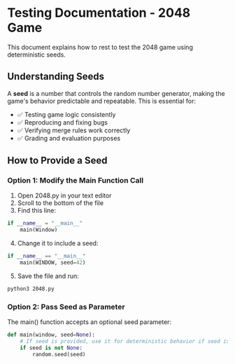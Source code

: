 # Testing Documentation - 2048 Game 
This document explains how to rest to test the 2048 game using deterministic seeds. 

## Understanding Seeds
A **seed** is a number that controls the random number generator, making the game's behavior predictable and repeatable. This is essential for: 
- ✅ Testing game logic consistently
- ✅ Reproducing and fixing bugs
- ✅ Verifying merge rules work correctly
- ✅ Grading and evaluation purposes

## How to Provide a Seed 
### Option 1: Modify the Main Function Call
1. Open 2048.py in your text editor
2. Scroll to the bottom of the file
3. Find this line:
```python
if __name__ = "__main__"
    main(Window)
```
4. Change it to include a seed:
```python
if __name__ == "__main__"
    main(WINDOW, seed=42)
```
5. Save the file and run:
```bash
python3 2048.py
```
### Option 2: Pass Seed as Parameter
The main() function accepts an optional seed parameter: 
```python
def main(window, seed=None):
    # If seed is provided, use it for deterministic behavior if seed is not None:
    if seed is not None:
        random.seed(seed)
```
